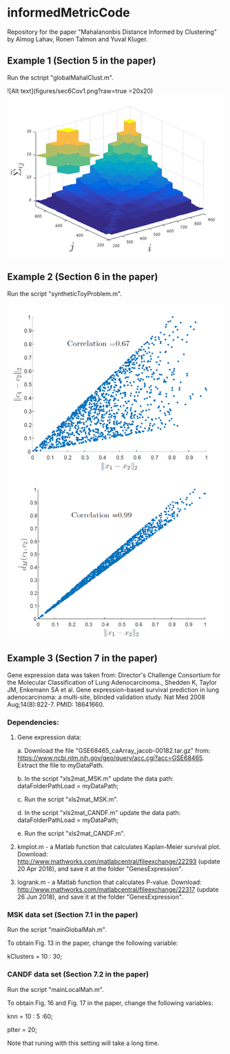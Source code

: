 # informedMetricCode
Repository for the paper "Mahalanonbis Distance Informed by Clustering" by Almog Lahav, Ronen Talmon and Yuval Kluger. 

## Example 1 (Section 5 in the paper)

Run the sctript "globalMahalClust.m".

![Alt text](figures/sec6Cov1.png?raw=true =20x20) ![Alt text](figures/sec6Cov2.png?raw=true "Title")

## Example 2 (Section 6 in the paper)

Run the script "syntheticToyProblem.m".

![Alt text](figures/exp1_dist_cx.PNG?raw=true "Title") ![Alt text](figures/exp1_dist.PNG?raw=true "Title")




## Example 3 (Section 7 in the paper)
Gene expression data was taken from:
Director's Challenge Consortium for the Molecular Classification of Lung Adenocarcinoma., Shedden K, Taylor JM, Enkemann SA et al. Gene expression-based survival prediction in lung adenocarcinoma: a multi-site, blinded validation study. Nat Med 2008 Aug;14(8):822-7. PMID: 18641660.

### Dependencies:

1. Gene expression data:

	a. Download the file "GSE68465_caArray_jacob-00182.tar.gz" from: https://www.ncbi.nlm.nih.gov/geo/query/acc.cgi?acc=GSE68465. Extract the file to myDataPath.
	
	b. In the script "xls2mat_MSK.m" update the data path: dataFolderPathLoad = myDataPath;
	
	c. Run the script "xls2mat_MSK.m".
	
	d. In the script "xls2mat_CANDF.m" update the data path: dataFolderPathLoad = myDataPath;
	
	e. Run the script "xls2mat_CANDF.m".
	

2. kmplot.m - a Matlab function that calculates Kaplan-Meier survival plot. Download: http://www.mathworks.com/matlabcentral/fileexchange/22293 (update 20 Apr 2018), and save it at the folder "GenesExpression".

3. logrank.m - a Matlab function that calculates P-value. Download: http://www.mathworks.com/matlabcentral/fileexchange/22317 (update 26 Jun 2018), and save it at the folder "GenesExpression".


### MSK data set (Section 7.1 in the paper)

Run the script "mainGlobalMah.m".

To obtain Fig. 13 in the paper, change the following variable:

kClusters = 10 : 30;


### CANDF data set (Section 7.2 in the paper)

Run the script "mainLocalMah.m".

To obtain Fig. 16 and Fig. 17 in the paper, change the following variables:

knn 	= 10 : 5 :60; 

pIter 	= 20;

Note that runing with this setting will take a long time.  
